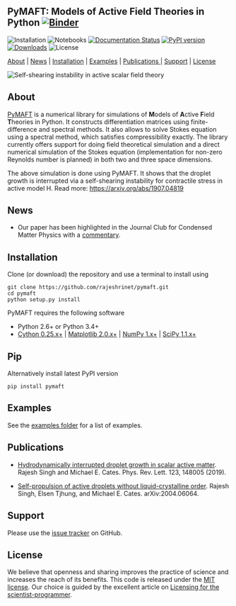 ## PyMAFT: Models of Active Field Theories in Python [![Binder](https://mybinder.org/badge_logo.svg)](https://mybinder.org/v2/gh/rajeshrinet/pymaft/master?filepath=examples) 
![Installation](https://github.com/rajeshrinet/pymaft/workflows/Installation/badge.svg)
![Notebooks](https://github.com/rajeshrinet/pymaft/workflows/Notebooks/badge.svg)
[![Documentation Status](https://readthedocs.org/projects/pymaft/badge/?version=latest)](https://pymaft.readthedocs.io/en/latest/?badge=latest)
[![PyPI version](https://badge.fury.io/py/pymaft.svg)](https://badge.fury.io/py/pymaft)
[![Downloads](https://pepy.tech/badge/pymaft)](https://pepy.tech/project/pymaft)
![License](https://img.shields.io/github/license/rajeshrinet/pymaft) 

[About](#about) | [News](#news) | [Installation](#installation) | [Examples](#examples) | [Publications ](#publications)| [Support](#support) | [License](#license)

![Self-shearing instability in active scalar field theory](examples/ssi.gif)

## About
[PyMAFT](https://github.com/rajeshrinet/pymaft) is a numerical library for simulations of **M**odels of **A**ctive **F**ield **T**heories in Python. It constructs differentiation matrices using finite-difference and spectral methods. It also allows to solve Stokes equation using a spectral method, which satisfies compressibility exactly. The library currently offers support for doing field theoretical simulation and a direct numerical simulation of the Stokes equation (implementation for non-zero Reynolds number is planned) in both two and three space dimensions.

The above simulation is done using PyMAFT. It shows that the droplet growth is interrupted via a self-shearing instability for contractile stress in active model H. Read more: https://arxiv.org/abs/1907.04819

## News
* Our paper has been highlighted in the Journal Club for Condensed Matter Physics with a [commentary](https://doi.org/10.36471/JCCM_March_2020_01).


## Installation
Clone (or download) the repository and use a terminal to install using

```
git clone https://github.com/rajeshrinet/pymaft.git
cd pymaft
python setup.py install
``` 

PyMAFT requires the following software 


- Python 2.6+ or Python 3.4+
- [Cython 0.25.x+](http://docs.cython.org/en/latest/index.html) |  [Matplotlib 2.0.x+](https://matplotlib.org) | [NumPy 1.x+](http://www.numpy.org) | [SciPy 1.1.x+](https://www.scipy.org/) 

## Pip
Alternatively install latest PyPI version
```
pip install pymaft 
```


## Examples

See the [examples folder](https://github.com/rajeshrinet/pymaft/tree/master/examples) for a list of examples. 

## Publications
* [Hydrodynamically interrupted droplet growth in scalar active matter](https://doi.org/10.1103/PhysRevLett.123.148005). Rajesh Singh and Michael E. Cates. Phys. Rev. Lett. 123, 148005 (2019).

* [Self-propulsion of active droplets without liquid-crystalline order](https://arxiv.org/abs/2004.06064). Rajesh Singh, Elsen Tjhung, and Michael E. Cates. arXiv:2004.06064.  


## Support
Please use the [issue tracker](https://github.com/rajeshrinet/pymaft/issues) on GitHub.

## License
We believe that openness and sharing improves the practice of science and increases the reach of its benefits. This code is released under the [MIT license](http://opensource.org/licenses/MIT). Our choice is guided by the excellent article on [Licensing for the scientist-programmer](http://www.ploscompbiol.org/article/info%3Adoi%2F10.1371%2Fjournal.pcbi.1002598). 


